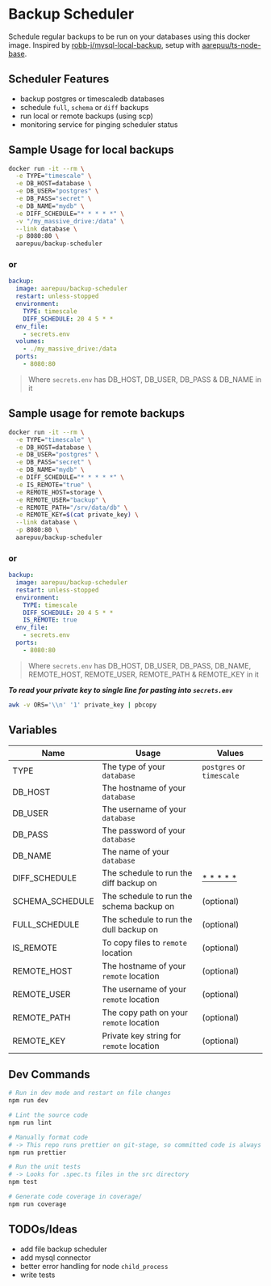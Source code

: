 # Backup Scheduler

Schedule regular backups to be run on your databases using this docker image. Inspired by [robb-j/mysql-local-backup](https://github.com/robb-j/mysql-local-backup), setup with [aarepuu/ts-node-base](https://github.com/aarepuu/ts-node-base/).

## Scheduler Features

- backup postgres or timescaledb databases
- schedule `full`, `schema` or `diff` backups
- run local or remote backups (using scp)
- monitoring service for pinging scheduler status

## Sample Usage for local backups

```bash
docker run -it --rm \
  -e TYPE="timescale" \
  -e DB_HOST=database \
  -e DB_USER="postgres" \
  -e DB_PASS="secret" \
  -e DB_NAME="mydb" \
  -e DIFF_SCHEDULE="* * * * *" \
  -v "/my_massive_drive:/data" \
  --link database \
  -p 8080:80 \
  aarepuu/backup-scheduler
```

### or

```yml
backup:
  image: aarepuu/backup-scheduler
  restart: unless-stopped
  environment:
    TYPE: timescale
    DIFF_SCHEDULE: 20 4 5 * *
  env_file:
    - secrets.env
  volumes:
    - ./my_massive_drive:/data
  ports:
    - 8080:80
```

> Where `secrets.env` has DB_HOST, DB_USER, DB_PASS & DB_NAME in it

## Sample usage for remote backups

```bash
docker run -it --rm \
  -e TYPE="timescale" \
  -e DB_HOST=database \
  -e DB_USER="postgres" \
  -e DB_PASS="secret" \
  -e DB_NAME="mydb" \
  -e DIFF_SCHEDULE="* * * * *" \
  -e IS_REMOTE="true" \
  -e REMOTE_HOST=storage \
  -e REMOTE_USER="backup" \
  -e REMOTE_PATH="/srv/data/db" \
  -e REMOTE_KEY=$(cat private_key) \
  --link database \
  -p 8080:80 \
  aarepuu/backup-scheduler
```

### or

```yml
backup:
  image: aarepuu/backup-scheduler
  restart: unless-stopped
  environment:
    TYPE: timescale
    DIFF_SCHEDULE: 20 4 5 * *
    IS_REMOTE: true
  env_file:
    - secrets.env
  ports:
    - 8080:80
```

> Where `secrets.env` has DB_HOST, DB_USER, DB_PASS, DB_NAME, REMOTE_HOST, REMOTE_USER, REMOTE_PATH & REMOTE_KEY in it

**_To read your private key to single line for pasting into `secrets.env`_**

```bash
awk -v ORS='\\n' '1' private_key | pbcopy
```

## Variables

| Name            | Usage                                    | Values                                  |
| --------------- | ---------------------------------------- | --------------------------------------- |
| TYPE            | The type of your `database`              | `postgres` or `timescale`               |
| DB_HOST         | The hostname of your `database`          |                                         |
| DB_USER         | The username of your `database`          |                                         |
| DB_PASS         | The password of your `database`          |                                         |
| DB_NAME         | The name of your `database`              |                                         |
| DIFF_SCHEDULE   | The schedule to run the diff backup on   | [\* \* \* \* \*](https://crontab.guru/) |
| SCHEMA_SCHEDULE | The schedule to run the schema backup on | (optional)                              |
| FULL_SCHEDULE   | The schedule to run the dull backup on   | (optional)                              |
| IS_REMOTE       | To copy files to `remote` location       | (optional)                              |
| REMOTE_HOST     | The hostname of your `remote` location   | (optional)                              |
| REMOTE_USER     | The username of your `remote` location   | (optional)                              |
| REMOTE_PATH     | The copy path on your `remote` location  | (optional)                              |
| REMOTE_KEY      | Private key string for `remote` location | (optional)                              |

## Dev Commands

```bash
# Run in dev mode and restart on file changes
npm run dev

# Lint the source code
npm run lint

# Manually format code
# -> This repo runs prettier on git-stage, so committed code is always formatted
npm run prettier

# Run the unit tests
# -> Looks for .spec.ts files in the src directory
npm test

# Generate code coverage in coverage/
npm run coverage
```

## TODOs/Ideas

- add file backup scheduler
- add mysql connector
- better error handling for node `child_process`
- write tests
